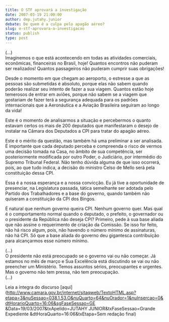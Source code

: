 ```yaml
---
title: O STF aprovará a investigação
date: 2007-03-19 21:00:00
author: dep.jutahy.junior
debate: De quem é a culpa pelo apagão aéreo?
slug: o-stf-aprovara-a-investigacao
status: publish 
type: post
---
```


  
(...)  
Imaginemos o que está acontecendo em todas as atividades comerciais, econômicas, financeiras no Brasil, hoje! Quantos encontros não puderam ser realizados! Quantos passageiros não puderam cumprir suas obrigações!   
  
Desde o momento em que chegam ao aeroporto, o estresse a que as pessoas são submetidas é absoluto, porque elas não sabem quando poderão realizar seu intento de fazer a sua viagem. Quantos estão hoje temerosos de entrar em aviões, porque não sabem se a viagem que gostariam de fazer terá a segurança adequada para os padrões internacionais que a Aeronáutica e a Aviação Brasileira seguiram ao longo da vida!  
  
Este é o momento de analisarmos a situação e percebermos o quanto estavam certos os mais de 200 deputados que manifestaram o desejo de instalar na Câmara dos Deputados a CPI para tratar do apagão aéreo.  
  
Este é o mérito da questão, mas também há uma preliminar a ser analisada. É importante que cada deputado perceba e compreenda o risco de vermos uma decisão tomada na Casa, no âmbito de sua competência, ser posteriormente modificada por outro Poder, o Judiciário, por intermédio do Supremo Tribunal Federal. Não tenho dúvida alguma de que isso ocorrerá, pois, ao que tudo indica, a decisão do ministro Celso de Mello será pela constituição dessa CPI.  
  
Essa é a nossa esperança e a nossa convicção. Eu já tive a oportunidade de presenciar, na Legislatura passada, tática semelhante ser adotada pelo Partido dos Trabalhadores e a base do governo, quando também não quiseram a constituição da CPI dos Bingos.  
  
É natural que nenhum governo queira CPI. Nenhum governo quer. Mas qual é o comportamento normal quando o deputado, o prefeito, o governador ou o presidente da República não deseja CPI? Primeiro, pede à sua base aliada que não assine o requerimento de criação da Comissão. Se isso for feito, não há risco algum, pois, não havendo o número mínimo de assinaturas, não há CPI. Só que a base aliada do governo deu gigantesca contribuição para alcançarmos esse número mínimo.  
  
(...)  
O presidente não está preocupado se o governo vai ou não começar. Já estamos no mês de março e Sua Excelência está discutindo se vai ou não preencher um Ministério. Temos assuntos sérios, preocupantes e urgentes. Mas o governo não tem pressa, não tem preocupação.  
(...)  
  
Leia a íntegra do discurso [aqui](http://www.camara.gov.br/internet/sitaqweb/TextoHTML.asp?etapa=3&nuSessao=038.1.53.O&nuQuarto=64&nuOrador=1&nuInsercao=0&dtHorarioQuarto=16:06&sgFaseSessao=GE        &Data=19/03/2007&txApelido=JUTAHY JUNIOR&txFaseSessao=Grande Expediente             &dtHoraQuarto=16:06&txEtapa=Sem redação final)
